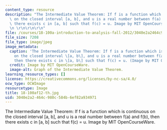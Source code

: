 ```yaml
---
content_type: resource
description: "The Intermediate Value Theorem: If f is a function which is continuous\
  \ on the closed interval [a, b], and u is a real number between f(a) and f(b), then\
  \ there exists c in [a, b] such that f(c) = u. Image by MIT OpenCourseWare.\r\n\r\
  \n \r\n\r\n\r\n"
file: /courses/18-100a-introduction-to-analysis-fall-2012/3040e2a2464c980c584b6ef82a934971_18-100af12-th.jpg
file_size: 7208
file_type: image/jpeg
image_metadata:
  caption: 'The Intermediate Value Theorem: If f is a function which is continuous
    on the closed interval \[a, b\], and u is a real number between f(a) and f(b),
    then there exists c in \[a, b\] such that f(c) = u. (Image by MIT OpenCourseWare.)'
  credit: Image by MIT OpenCourseWare.
  image-alt: Graph of the Intermediate Value Theorem.
learning_resource_types: []
license: https://creativecommons.org/licenses/by-nc-sa/4.0/
ocw_type: OCWImage
resourcetype: Image
title: 18-100af12-th.jpg
uid: 3040e2a2-464c-980c-584b-6ef82a934971
---
```

The Intermediate Value Theorem: If f is a function which is continuous on the closed interval [a, b], and u is a real number between f(a) and f(b), then there exists c in [a, b] such that f(c) = u. Image by MIT OpenCourseWare.

 


